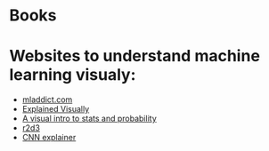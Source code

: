# Books

# Websites to understand machine learning visualy:
- [mladdict.com](https://www.mladdict.com/)
- [Explained Visually](https://setosa.io/ev/#:~:text=Explained%20Visually%20(EV)%20is%20an,to%20hear%20about%20the%20latest.)
- [A visual intro to stats and probability](https://seeing-theory.brown.edu/#firstPage)
- [r2d3](http://www.r2d3.us/)
- [CNN explainer](https://poloclub.github.io/cnn-explainer/)
